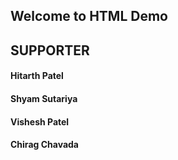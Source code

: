 ## Welcome to HTML Demo

## SUPPORTER
#### Hitarth Patel
#### Shyam Sutariya
#### Vishesh Patel
#### Chirag Chavada
